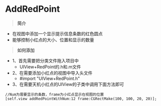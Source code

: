# AddRedPoint



>**简介**

- 在视图中添加一个显示提示信息条数的红色圆点
- 能够控制小红点的大小、位置和显示的数量

>**如何添加**

- 1、首先需要把分类文件拖入项目中
    - UIView+RedPoint的.h和.m文件
- 2、在需要添加小红点的视图中导入头文件
    - #import "UIView+RedPoint.h"
- 3、在需要天机小红点的UIView的子类中调用下面方法即可

```
//Num为需要显示的条数，frame为小红点显示在视图的位置
[self.view addRedPointWithNum:12 frame:CGRectMake(100, 100, 20, 20)];
```


